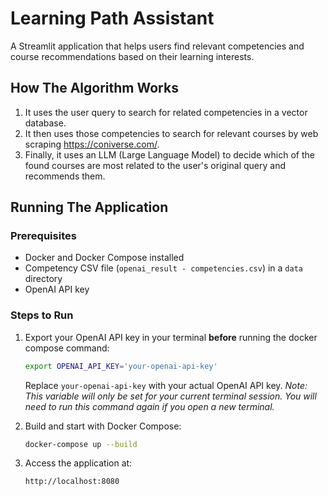 # Learning Path Assistant

A Streamlit application that helps users find relevant competencies and course recommendations based on their learning interests.

## How The Algorithm Works

1.  It uses the user query to search for related competencies in a vector database.
2.  It then uses those competencies to search for relevant courses by web scraping https://coniverse.com/.
3.  Finally, it uses an LLM (Large Language Model) to decide which of the found courses are most related to the user's original query and recommends them.

## Running The Application

### Prerequisites

* Docker and Docker Compose installed
* Competency CSV file (`openai_result - competencies.csv`) in a `data` directory
* OpenAI API key

### Steps to Run

1.  Export your OpenAI API key in your terminal **before** running the docker compose command:
    ```bash
    export OPENAI_API_KEY='your-openai-api-key'
    ```
    Replace `your-openai-api-key` with your actual OpenAI API key. *Note: This variable will only be set for your current terminal session. You will need to run this command again if you open a new terminal.*

2.  Build and start with Docker Compose:
    ```bash
    docker-compose up --build
    ```

3.  Access the application at:
    ```
    http://localhost:8080
    ```
